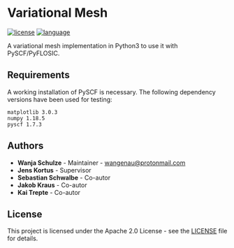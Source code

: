 # Variational Mesh
[![license](https://img.shields.io/badge/license-APACHE2-green)](https://www.apache.org/licenses/LICENSE-2.0)
[![language](https://img.shields.io/badge/language-Python3-blue)](https://www.python.org/)

A variational mesh implementation in Python3 to use it with PySCF/PyFLOSIC.

## Requirements

A working installation of PySCF is necessary.
The following dependency versions have been used for testing:

```
matplotlib 3.0.3
numpy 1.18.5
pyscf 1.7.3
```

## Authors

* **Wanja Schulze** - Maintainer - wangenau@protonmail.com
* **Jens Kortus** - Supervisor
* **Sebastian Schwalbe** - Co-autor
* **Jakob Kraus** - Co-autor
* **Kai Trepte** - Co-autor

## License

This project is licensed under the Apache 2.0 License - see the [LICENSE](LICENSE) file for details.
